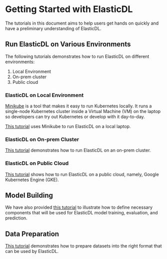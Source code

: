# Getting Started with ElasticDL

The tutorials in this document aims to help users get hands on quickly and have
a preliminary understanding of ElasticDL.

## Run ElasticDL on Various Environments

The following tutorials demonstrates how to run ElasticDL on different
environments:

1. Local Environment
2. On-prem cluster
3. Public cloud

### ElasticDL on Local Environment

[Minikube](https://kubernetes.io/docs/setup/learning-environment/minikube/) is a
tool that makes it easy to run Kubernetes locally.  It runs a single-node
Kubernetes cluster inside a Virtual Machine (VM) on the laptop so developers can
try out Kubernetes or develop with it day-to-day.

[This tutorial](elasticdl_local.md) uses Minikube to run ElasticDL on a local
laptop.

### ElasticDL on On-prem Cluster

[This tutorial](elasticdl_on_prem_cluster.md) demonstrates how to run ElasticDL
on an on-prem cluster.

### ElasticDL on Public Cloud

[This tutorial](elasticdl_cloud.md) shows how to run ElasticDL on a public
cloud, namely, Google Kubernetes Engine (GKE).

## Model Building

We have also provided [this tutorial](model_building.md) to illustrate how to
define necessary components that will be used for ElasticDL model training,
evaluation, and prediction.

## Data Preparation

[This tutorial](data_preparation.md) demonstrates how to prepare datasets into
the right format that can be used by ElasticDL.
